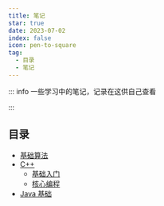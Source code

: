 ```yaml
---
title: 笔记
star: true
date: 2023-07-02
index: false
icon: pen-to-square
tag:
  - 目录
  - 笔记
---
```


::: info 一些学习中的笔记，记录在这供自己查看

:::

<!-- more -->

## 目录

- [基础算法](algorithm.md)
- [C++](cpp/README.md)
  - [基础入门](cpp/basic.md)
  - [核心编程](cpp/core.md)
- [Java 基础](java.md)
